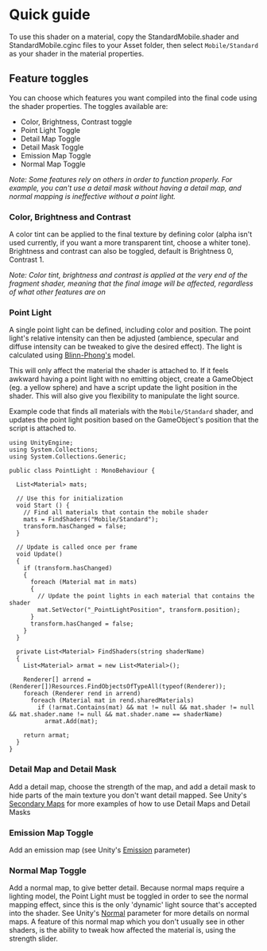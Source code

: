 # Quick guide
To use this shader on a material, copy the StandardMobile.shader and StandardMobile.cginc files to your Asset folder, then select `Mobile/Standard` as your shader in the material properties.

## Feature toggles
You can choose which features you want compiled into the final code using the shader properties. The toggles available are:
 * Color, Brightness, Contrast toggle
 * Point Light Toggle
 * Detail Map Toggle
 * Detail Mask Toggle
 * Emission Map Toggle
 * Normal Map Toggle

*Note: Some features rely on others in order to function properly. For example, you can't use a detail mask without having a detail map, and normal mapping is ineffective without a point light.*

### Color, Brightness and Contrast
 A color tint can be applied to the final texture by defining color (alpha isn't used currently, if you want a more transparent tint, choose a whiter tone).  
 Brightness and contrast can also be toggled, default is Brightness 0, Contrast 1.

 *Note: Color tint, brightness and contrast is applied at the very end of the fragment shader, meaning that the final image will be affected, regardless of what other features are on*

### Point Light
 A single point light can be defined, including color and position. The point light's relative intensity can then be adjusted (ambience, specular and diffuse intensity can be tweaked to give the desired effect). The light is calculated using [Blinn-Phong's](https://en.wikipedia.org/wiki/Blinn%E2%80%93Phong_shading_model) model.  

 This will only affect the material the shader is attached to. If it feels awkward having a point light with no emitting object, create a GameObject (eg. a yellow sphere) and have a script update the light position in the shader. This will also give you flexibility to manipulate the light source.  

 Example code that finds all materials with the `Mobile/Standard` shader, and updates the point light position based on the GameObject's position that the script is attached to.

```
using UnityEngine;
using System.Collections;
using System.Collections.Generic;

public class PointLight : MonoBehaviour {

  List<Material> mats;

  // Use this for initialization
  void Start () {
    // Find all materials that contain the mobile shader
    mats = FindShaders("Mobile/Standard");
    transform.hasChanged = false;
  }

  // Update is called once per frame
  void Update()
  {
    if (transform.hasChanged)
    {
      foreach (Material mat in mats)
      {
        // Update the point lights in each material that contains the shader
        mat.SetVector("_PointLightPosition", transform.position);
      }
      transform.hasChanged = false;
    }
  }

  private List<Material> FindShaders(string shaderName)
  {
    List<Material> armat = new List<Material>();

    Renderer[] arrend = (Renderer[])Resources.FindObjectsOfTypeAll(typeof(Renderer));
    foreach (Renderer rend in arrend)
      foreach (Material mat in rend.sharedMaterials)
        if (!armat.Contains(mat) && mat != null && mat.shader != null && mat.shader.name != null && mat.shader.name == shaderName)
          armat.Add(mat);

    return armat;
  }
}

```

### Detail Map and Detail Mask
Add a detail map, choose the strength of the map, and add a detail mask to hide parts of the main texture you don't want detail mapped. See Unity's [Secondary Maps](https://docs.unity3d.com/Manual/StandardShaderMaterialParameterDetail.html) for more examples of how to use Detail Maps and Detail Masks

### Emission Map Toggle
Add an emission map (see Unity's [Emission](https://docs.unity3d.com/Manual/StandardShaderMaterialParameterEmission.html) parameter)

### Normal Map Toggle
Add a normal map, to give better detail. Because normal maps require a lighting model, the Point Light must be toggled in order to see the normal mapping effect, since this is the only 'dynamic' light source that's accepted into the shader. See Unity's [Normal](https://docs.unity3d.com/Manual/StandardShaderMaterialParameterNormalMap.html) parameter for more details on normal maps.
A feature of this normal map which you don't usually see in other shaders, is the ability to tweak how affected the material is, using the strength slider.

